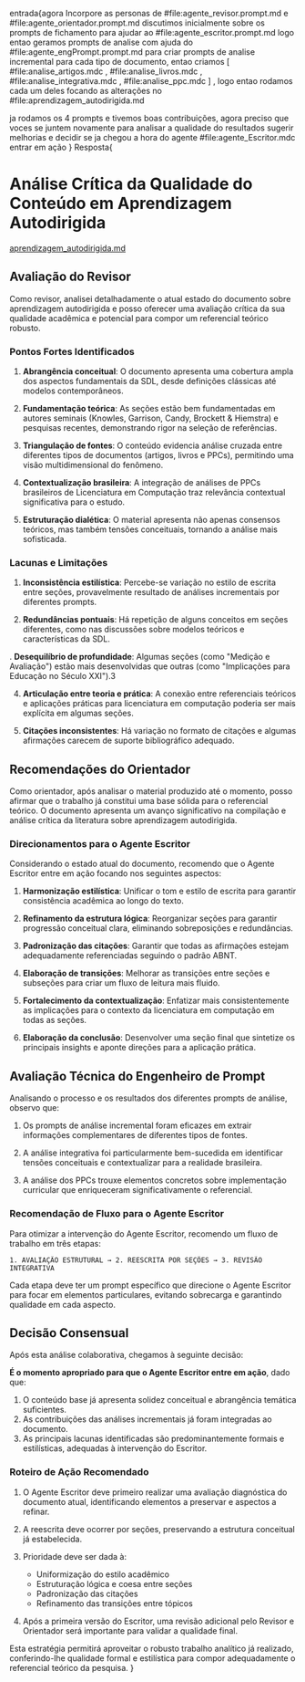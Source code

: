 entrada{agora Incorpore as personas de #file:agente_revisor.prompt.md e #file:agente_orientador.prompt.md
discutimos inicialmente sobre os prompts de fichamento para ajudar ao #file:agente_escritor.prompt.md logo entao geramos prompts de analise com ajuda do #file:agente_engPrompt.prompt.md para criar prompts de analise incremental para cada tipo de documento, entao criamos [ #file:analise_artigos.mdc , #file:analise_livros.mdc , #file:analise_integrativa.mdc , #file:analise_ppc.mdc ] , logo entao rodamos cada um deles focando as alterações no #file:aprendizagem_autodirigida.md

ja rodamos os 4 prompts e tivemos boas contribuições, agora preciso que voces se juntem novamente para analisar a qualidade do resultados sugerir melhorias e decidir se ja chegou a hora do agente #file:agente_Escritor.mdc entrar em ação
}
Resposta{

# Análise Crítica da Qualidade do Conteúdo em Aprendizagem Autodirigida

[aprendizagem_autodirigida.md](aprendizagem_autodirigida.md)

## Avaliação do Revisor

Como revisor, analisei detalhadamente o atual estado do documento sobre aprendizagem autodirigida e posso oferecer uma avaliação crítica da sua qualidade acadêmica e potencial para compor um referencial teórico robusto.

### Pontos Fortes Identificados

1. **Abrangência conceitual**: O documento apresenta uma cobertura ampla dos aspectos fundamentais da SDL, desde definições clássicas até modelos contemporâneos.

2. **Fundamentação teórica**: As seções estão bem fundamentadas em autores seminais (Knowles, Garrison, Candy, Brockett & Hiemstra) e pesquisas recentes, demonstrando rigor na seleção de referências.

3. **Triangulação de fontes**: O conteúdo evidencia análise cruzada entre diferentes tipos de documentos (artigos, livros e PPCs), permitindo uma visão multidimensional do fenômeno.

4. **Contextualização brasileira**: A integração de análises de PPCs brasileiros de Licenciatura em Computação traz relevância contextual significativa para o estudo.

5. **Estruturação dialética**: O material apresenta não apenas consensos teóricos, mas também tensões conceituais, tornando a análise mais sofisticada.

### Lacunas e Limitações

1. **Inconsistência estilística**: Percebe-se variação no estilo de escrita entre seções, provavelmente resultado de análises incrementais por diferentes prompts.

2. **Redundâncias pontuais**: Há repetição de alguns conceitos em seções diferentes, como nas discussões sobre modelos teóricos e características da SDL.

. **Desequilíbrio de profundidade**: Algumas seções (como "Medição e Avaliação") estão mais desenvolvidas que outras (como "Implicações para Educação no Século XXI").3

4. **Articulação entre teoria e prática**: A conexão entre referenciais teóricos e aplicações práticas para licenciatura em computação poderia ser mais explícita em algumas seções.

5. **Citações inconsistentes**: Há variação no formato de citações e algumas afirmações carecem de suporte bibliográfico adequado.

## Recomendações do Orientador

Como orientador, após analisar o material produzido até o momento, posso afirmar que o trabalho já constitui uma base sólida para o referencial teórico. O documento apresenta um avanço significativo na compilação e análise crítica da literatura sobre aprendizagem autodirigida.

### Direcionamentos para o Agente Escritor

Considerando o estado atual do documento, recomendo que o Agente Escritor entre em ação focando nos seguintes aspectos:

1. **Harmonização estilística**: Unificar o tom e estilo de escrita para garantir consistência acadêmica ao longo do texto.

2. **Refinamento da estrutura lógica**: Reorganizar seções para garantir progressão conceitual clara, eliminando sobreposições e redundâncias.

3. **Padronização das citações**: Garantir que todas as afirmações estejam adequadamente referenciadas seguindo o padrão ABNT.

4. **Elaboração de transições**: Melhorar as transições entre seções e subseções para criar um fluxo de leitura mais fluido.

5. **Fortalecimento da contextualização**: Enfatizar mais consistentemente as implicações para o contexto da licenciatura em computação em todas as seções.

6. **Elaboração da conclusão**: Desenvolver uma seção final que sintetize os principais insights e aponte direções para a aplicação prática.

## Avaliação Técnica do Engenheiro de Prompt

Analisando o processo e os resultados dos diferentes prompts de análise, observo que:

1. Os prompts de análise incremental foram eficazes em extrair informações complementares de diferentes tipos de fontes.

2. A análise integrativa foi particularmente bem-sucedida em identificar tensões conceituais e contextualizar para a realidade brasileira.

3. A análise dos PPCs trouxe elementos concretos sobre implementação curricular que enriqueceram significativamente o referencial.

### Recomendação de Fluxo para o Agente Escritor

Para otimizar a intervenção do Agente Escritor, recomendo um fluxo de trabalho em três etapas:

```
1. AVALIAÇÃO ESTRUTURAL → 2. REESCRITA POR SEÇÕES → 3. REVISÃO INTEGRATIVA
```

Cada etapa deve ter um prompt específico que direcione o Agente Escritor para focar em elementos particulares, evitando sobrecarga e garantindo qualidade em cada aspecto.

## Decisão Consensual

Após esta análise colaborativa, chegamos à seguinte decisão:

**É o momento apropriado para que o Agente Escritor entre em ação**, dado que:

1. O conteúdo base já apresenta solidez conceitual e abrangência temática suficientes.
2. As contribuições das análises incrementais já foram integradas ao documento.
3. As principais lacunas identificadas são predominantemente formais e estilísticas, adequadas à intervenção do Escritor.

### Roteiro de Ação Recomendado

1. O Agente Escritor deve primeiro realizar uma avaliação diagnóstica do documento atual, identificando elementos a preservar e aspectos a refinar.

2. A reescrita deve ocorrer por seções, preservando a estrutura conceitual já estabelecida.

3. Prioridade deve ser dada à:

   - Uniformização do estilo acadêmico
   - Estruturação lógica e coesa entre seções
   - Padronização das citações
   - Refinamento das transições entre tópicos

4. Após a primeira versão do Escritor, uma revisão adicional pelo Revisor e Orientador será importante para validar a qualidade final.

Esta estratégia permitirá aproveitar o robusto trabalho analítico já realizado, conferindo-lhe qualidade formal e estilística para compor adequadamente o referencial teórico da pesquisa.
}
